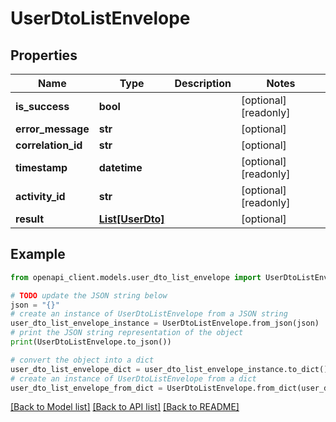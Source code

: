 # UserDtoListEnvelope


## Properties

Name | Type | Description | Notes
------------ | ------------- | ------------- | -------------
**is_success** | **bool** |  | [optional] [readonly] 
**error_message** | **str** |  | [optional] 
**correlation_id** | **str** |  | [optional] 
**timestamp** | **datetime** |  | [optional] [readonly] 
**activity_id** | **str** |  | [optional] [readonly] 
**result** | [**List[UserDto]**](UserDto.md) |  | [optional] 

## Example

```python
from openapi_client.models.user_dto_list_envelope import UserDtoListEnvelope

# TODO update the JSON string below
json = "{}"
# create an instance of UserDtoListEnvelope from a JSON string
user_dto_list_envelope_instance = UserDtoListEnvelope.from_json(json)
# print the JSON string representation of the object
print(UserDtoListEnvelope.to_json())

# convert the object into a dict
user_dto_list_envelope_dict = user_dto_list_envelope_instance.to_dict()
# create an instance of UserDtoListEnvelope from a dict
user_dto_list_envelope_from_dict = UserDtoListEnvelope.from_dict(user_dto_list_envelope_dict)
```
[[Back to Model list]](../README.md#documentation-for-models) [[Back to API list]](../README.md#documentation-for-api-endpoints) [[Back to README]](../README.md)


